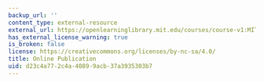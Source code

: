 ```yaml
---
backup_url: ''
content_type: external-resource
external_url: https://openlearninglibrary.mit.edu/courses/course-v1:MITx+VTx+1T2019/about
has_external_license_warning: true
is_broken: false
license: https://creativecommons.org/licenses/by-nc-sa/4.0/
title: Online Publication
uid: d23c4a77-2c4a-4089-9acb-37a3935303b7
---
```


